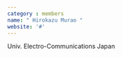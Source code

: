 ```yaml
---
category : members
name: " Hirokazu Murao " 
website: '#'
---
```

Univ. Electro-Communications
Japan

